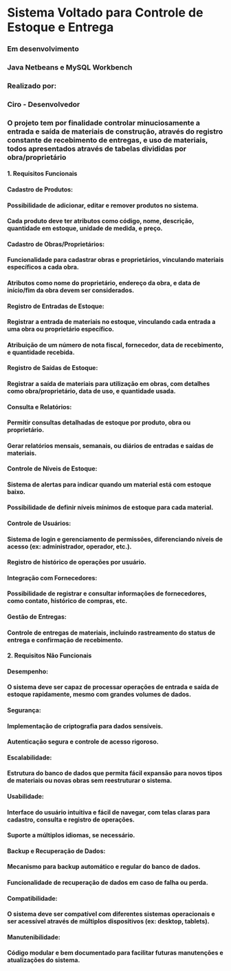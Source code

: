 # Sistema Voltado para Controle de Estoque e Entrega

### Em desenvolvimento

### Java Netbeans e MySQL Workbench

### Realizado por: 
### Ciro - Desenvolvedor

### O projeto tem por finalidade controlar minuciosamente a entrada e saída de materiais de construção, através do registro constante de recebimento de entregas, e uso de materiais, todos apresentados através de tabelas divididas por obra/proprietário

#### 1. Requisitos Funcionais  
#### Cadastro de Produtos:  

#### Possibilidade de adicionar, editar e remover produtos no sistema.  
#### Cada produto deve ter atributos como código, nome, descrição, quantidade em estoque, unidade de medida, e preço.  

#### Cadastro de Obras/Proprietários:  

#### Funcionalidade para cadastrar obras e proprietários, vinculando materiais específicos a cada obra.  
#### Atributos como nome do proprietário, endereço da obra, e data de início/fim da obra devem ser considerados.  

#### Registro de Entradas de Estoque:  

#### Registrar a entrada de materiais no estoque, vinculando cada entrada a uma obra ou proprietário específico.  
#### Atribuição de um número de nota fiscal, fornecedor, data de recebimento, e quantidade recebida.  

#### Registro de Saídas de Estoque:  

#### Registrar a saída de materiais para utilização em obras, com detalhes como obra/proprietário, data de uso, e quantidade usada.  

#### Consulta e Relatórios:  

#### Permitir consultas detalhadas de estoque por produto, obra ou proprietário.  
#### Gerar relatórios mensais, semanais, ou diários de entradas e saídas de materiais.  

#### Controle de Níveis de Estoque:  

#### Sistema de alertas para indicar quando um material está com estoque baixo.  
#### Possibilidade de definir níveis mínimos de estoque para cada material.  

#### Controle de Usuários:  

#### Sistema de login e gerenciamento de permissões, diferenciando níveis de acesso (ex: administrador, operador, etc.).  
#### Registro de histórico de operações por usuário.  

#### Integração com Fornecedores:  

#### Possibilidade de registrar e consultar informações de fornecedores, como contato, histórico de compras, etc.  

#### Gestão de Entregas:  

#### Controle de entregas de materiais, incluindo rastreamento do status de entrega e confirmação de recebimento.  

#### 2. Requisitos Não Funcionais  
#### Desempenho:  

#### O sistema deve ser capaz de processar operações de entrada e saída de estoque rapidamente, mesmo com grandes volumes de dados.  

#### Segurança:  

#### Implementação de criptografia para dados sensíveis.  
#### Autenticação segura e controle de acesso rigoroso.  

#### Escalabilidade:  

#### Estrutura do banco de dados que permita fácil expansão para novos tipos de materiais ou novas obras sem reestruturar o sistema.  

#### Usabilidade:  

#### Interface do usuário intuitiva e fácil de navegar, com telas claras para cadastro, consulta e registro de operações.  
#### Suporte a múltiplos idiomas, se necessário.  

#### Backup e Recuperação de Dados:  

#### Mecanismo para backup automático e regular do banco de dados.  
#### Funcionalidade de recuperação de dados em caso de falha ou perda.  

#### Compatibilidade:  

#### O sistema deve ser compatível com diferentes sistemas operacionais e ser acessível através de múltiplos dispositivos (ex: desktop, tablets).  

#### Manutenibilidade:  

#### Código modular e bem documentado para facilitar futuras manutenções e atualizações do sistema.





